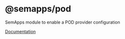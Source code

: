 # @semapps/pod

SemApps module to enable a POD provider configuration

[Documentation](https://semapps.org/docs/middleware/pod)
